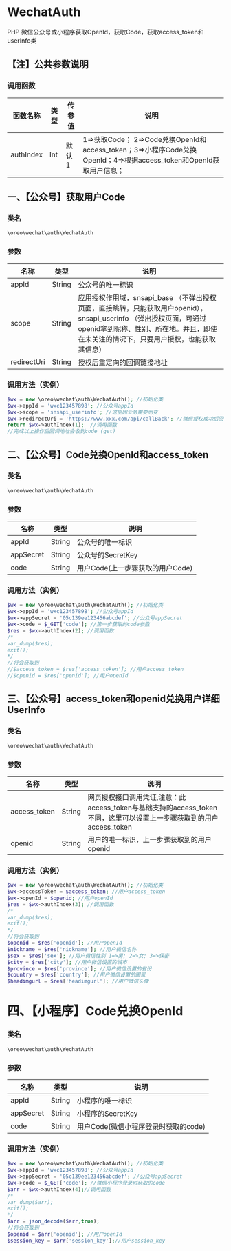 # WechatAuth
PHP 微信公众号或小程序获取OpenId，获取Code，获取access_token和userInfo类



## 【注】公共参数说明

### 调用函数
| 函数名称  | 类型 | 传参值 | 说明                                                         |
| --------- | ---- | ------ | ------------------------------------------------------------ |
| authIndex | Int  | 默认 1 | 1=>获取Code； 2=>Code兑换OpenId和access_token；3=>小程序Code兑换OpenId；4=>根据access_token和OpenId获取用户信息； |



## 一、【公众号】获取用户Code

### 类名
`\oreo\wechat\auth\WechatAuth`

### 参数
|   名称  |    类型 | 说明 |
| --- | --- | --- |
|  appId  | String | 公众号的唯一标识 |
|  scope | String | 应用授权作用域，snsapi\_base （不弹出授权页面，直接跳转，只能获取用户openid），snsapi\_userinfo （弹出授权页面，可通过openid拿到昵称、性别、所在地。并且，即使在未关注的情况下，只要用户授权，也能获取其信息） |
|  redirectUri | String | 授权后重定向的回调链接地址 |


### 调用方法（实例）
```php
$wx = new \oreo\wechat\auth\WechatAuth(); //初始化类
$wx->appId = 'wxc123457898'; //公众号appId
$wx->scope = 'snsapi_userinfo'; //这里因业务需要而变
$wx->redirectUri = 'https://www.xxx.com/api/callBack'; //微信授权成功后回调Code的链接
return $wx->authIndex(1);  //调用函数
//完成以上操作后回调地址会收到code (get)
```



## 二、【公众号】Code兑换OpenId和access_token

### 类名
`\oreo\wechat\auth\WechatAuth`

### 参数

|   名称  |    类型 | 说明 |
| --- | --- | --- |
|  appId  | String | 公众号的唯一标识 |
|  appSecret | String | 公众号的SecretKey |
|  code | String | 用户Code(上一步骤获取的用户Code) |
### 调用方法（实例）
```php
$wx = new \oreo\wechat\auth\WechatAuth(); //初始化类
$wx->appId = 'wxc123457898'; //公众号appId
$wx->appSecret = '05c139ee123456abcdef'; //公众号appSecret
$wx->code = $_GET['code']; //第一步获取的code参数
$res = $wx->authIndex(2); //调用函数
/*
var_dump($res);
exit();
*/
//将会获取到
//$access_token = $res['access_token']; //用户access_token
//$openid = $res['openid']; //用户openId
```



## 三、【公众号】access_token和openid兑换用户详细UserInfo

### 类名
`\oreo\wechat\auth\WechatAuth`

### 参数

|   名称  |    类型 | 说明 |
| --- | --- | --- |
|  access_token | String | 网页授权接口调用凭证,注意：此access_token与基础支持的access_token不同，这里可以设置上一步骤获取到的用户access_token  |
|  openid | String | 用户的唯一标识，上一步骤获取到的用户openid  |
### 调用方法（实例）
```php
$wx = new \oreo\wechat\auth\WechatAuth(); //初始化类
$wx->accessToken = $access_token; //用户access_token
$wx->openId = $openid; //用户openId
$res = $wx->authIndex(3); //调用函数
/*
var_dump($res);
exit();
*/
//将会获取到
$openid = $res['openid']; //用户openId
$nickname = $res['nickname']; //用户微信名称
$sex = $res['sex']; //用户微信性别 1=>男; 2=>女; 3=>保密
$city = $res['city']; //用户微信设置的城市
$province = $res['province']; //用户微信设置的省份
$country = $res['country']; //用户微信设置的国家
$headimgurl = $res['headimgurl']; //用户微信头像
```


# 四、【小程序】Code兑换OpenId

### 类名
`\oreo\wechat\auth\WechatAuth`

### 参数

|   名称  |    类型 | 说明 |
| --- | --- | --- |
|  appId  | String | 小程序的唯一标识 |
|  appSecret | String | 小程序的SecretKey |
|  code | String | 用户Code(微信小程序登录时获取的code) |
### 调用方法（实例）
```php
$wx = new \oreo\wechat\auth\WechatAuth(); //初始化类
$wx->appId = 'wxc123457898'; //公众号appId
$wx->appSecret = '05c139ee123456abcdef'; //公众号appSecret
$wx->code = $_GET['code']; //微信小程序登录时获取的code
$arr = $wx->authIndex(4);//调用函数
/*
var_dump($arr);
exit();
*/
$arr = json_decode($arr,true);
//将会获取到
$openid = $arr['openid']; //用户openId
$session_key = $arr['session_key'];//用户session_key
```
